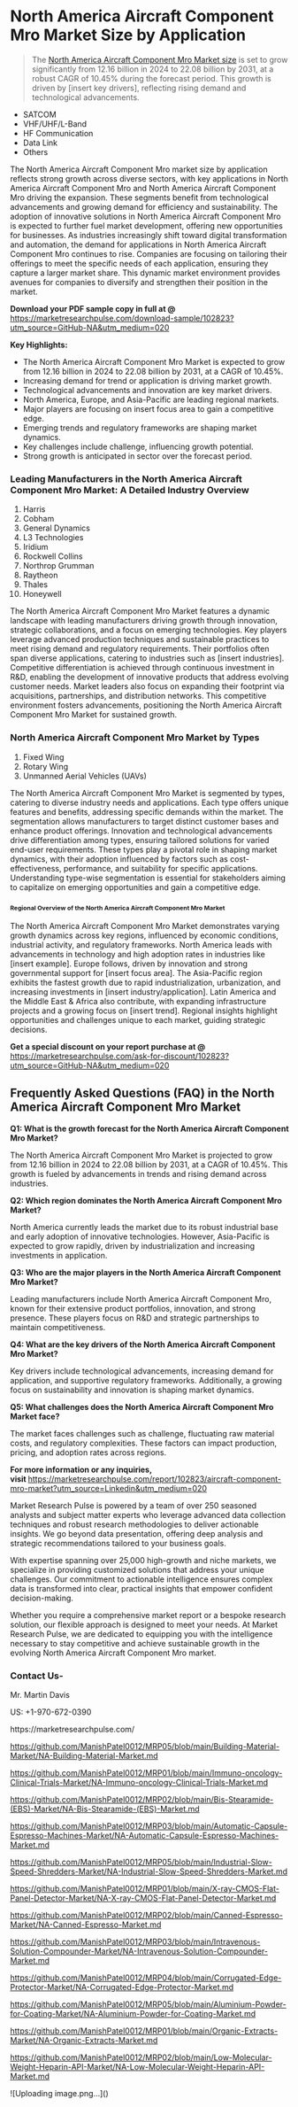 <h1>North America Aircraft Component Mro Market&nbsp;Size by Application</h1><blockquote><p>The <a href="https://marketresearchpulse.com/download-sample/102823?utm_source=GitHub-NA&amp;utm_medium=020">North America Aircraft Component Mro Market size</a> is set to grow significantly from 12.16 billion in 2024 to 22.08 billion by 2031, at a robust CAGR of 10.45% during the forecast period. This growth is driven by [insert key drivers], reflecting rising demand and technological advancements.</p></blockquote><ul><li>SATCOM<li> VHF/UHF/L-Band<li> HF Communication<li> Data Link<li> Others</li></ul><p>The North America Aircraft Component Mro market size by application reflects strong growth across diverse sectors, with key applications in North America Aircraft Component Mro and North America Aircraft Component Mro driving the expansion. These segments benefit from technological advancements and growing demand for efficiency and sustainability. The adoption of innovative solutions in North America Aircraft Component Mro is expected to further fuel market development, offering new opportunities for businesses. As industries increasingly shift toward digital transformation and automation, the demand for applications in North America Aircraft Component Mro continues to rise. Companies are focusing on tailoring their offerings to meet the specific needs of each application, ensuring they capture a larger market share. This dynamic market environment provides avenues for companies to diversify and strengthen their position in the market.</p><p><strong>Download your PDF sample copy in full at @ </strong><a href="https://marketresearchpulse.com/download-sample/102823?utm_source=GitHub-NA&amp;utm_medium=020">https://marketresearchpulse.com/download-sample/102823?utm_source=GitHub-NA&amp;utm_medium=020</a></p><p><strong>Key Highlights: </strong></p><ul><li>The North America Aircraft Component Mro Market is expected to grow from 12.16 billion in 2024 to 22.08 billion by 2031, at a CAGR of 10.45%.</li><li>Increasing demand for trend or application is driving market growth.</li><li>Technological advancements and innovation are key market drivers.</li><li>North America, Europe, and Asia-Pacific are leading regional markets.</li><li>Major players are focusing on insert focus area to gain a competitive edge.</li><li>Emerging trends and regulatory frameworks are shaping market dynamics.</li><li>Key challenges include challenge, influencing growth potential.</li><li>Strong growth is anticipated in sector over the forecast period.</li></ul><h3>Leading Manufacturers in the North America Aircraft Component Mro Market: A Detailed Industry Overview</h3><ol><li>Harris</li><li>Cobham</li><li>General Dynamics</li><li>L3 Technologies</li><li>Iridium</li><li>Rockwell Collins</li><li>Northrop Grumman</li><li>Raytheon</li><li>Thales</li><li>Honeywell</li></ol><div class="flex max-w-full flex-col flex-grow"><div class="min-h-8 text-message flex w-full flex-col items-end gap-2 whitespace-normal break-words [.text-message+&amp;]:mt-5" dir="auto" data-message-author-role="assistant" data-message-id="fd8432e4-4910-450d-b182-61b7bfb0a01f" data-message-model-slug="gpt-4o"><div class="flex w-full flex-col gap-1 empty:hidden first:pt-[3px]"><div class="markdown prose w-full break-words dark:prose-invert light"><p>The North America Aircraft Component Mro Market features a dynamic landscape with leading manufacturers driving growth through innovation, strategic collaborations, and a focus on emerging technologies. Key players leverage advanced production techniques and sustainable practices to meet rising demand and regulatory requirements. Their portfolios often span diverse applications, catering to industries such as [insert industries]. Competitive differentiation is achieved through continuous investment in R&amp;D, enabling the development of innovative products that address evolving customer needs. Market leaders also focus on expanding their footprint via acquisitions, partnerships, and distribution networks. This competitive environment fosters advancements, positioning the North America Aircraft Component Mro Market for sustained growth.</p></div></div></div></div><h3>North America Aircraft Component Mro Market by Types</h3><ol><li>Fixed Wing<li> Rotary Wing<li> Unmanned Aerial Vehicles (UAVs)</li></ol><div class="flex max-w-full flex-col flex-grow"><div class="min-h-8 text-message flex w-full flex-col items-end gap-2 whitespace-normal break-words [.text-message+&amp;]:mt-5" dir="auto" data-message-author-role="assistant" data-message-id="084470be-0bb7-4664-bddf-5156b4f41249" data-message-model-slug="gpt-4o-mini"><div class="flex w-full flex-col gap-1 empty:hidden first:pt-[3px]"><div class="markdown prose w-full break-words dark:prose-invert light"><p>The North America Aircraft Component Mro Market is segmented by types, catering to diverse industry needs and applications. Each type offers unique features and benefits, addressing specific demands within the market. The segmentation allows manufacturers to target distinct customer bases and enhance product offerings. Innovation and technological advancements drive differentiation among types, ensuring tailored solutions for varied end-user requirements. These types play a pivotal role in shaping market dynamics, with their adoption influenced by factors such as cost-effectiveness, performance, and suitability for specific applications. Understanding type-wise segmentation is essential for stakeholders aiming to capitalize on emerging opportunities and gain a competitive edge.</p></div></div></div></div><h3><span style="font-size: 11px;">Regional Overview of the North America Aircraft Component Mro Market</span></h3><div class="flex max-w-full flex-col flex-grow"><div class="min-h-8 text-message flex w-full flex-col items-end gap-2 whitespace-normal break-words [.text-message+&amp;]:mt-5" dir="auto" data-message-author-role="assistant" data-message-id="e9038762-ce64-4e30-91c9-9bd413514231" data-message-model-slug="gpt-4o-mini"><div class="flex w-full flex-col gap-1 empty:hidden first:pt-[3px]"><div class="markdown prose w-full break-words dark:prose-invert light"><p>The North America Aircraft Component Mro Market demonstrates varying growth dynamics across key regions, influenced by economic conditions, industrial activity, and regulatory frameworks. North America leads with advancements in technology and high adoption rates in industries like [insert example]. Europe follows, driven by innovation and strong governmental support for [insert focus area]. The Asia-Pacific region exhibits the fastest growth due to rapid industrialization, urbanization, and increasing investments in [insert industry/application]. Latin America and the Middle East &amp; Africa also contribute, with expanding infrastructure projects and a growing focus on [insert trend]. Regional insights highlight opportunities and challenges unique to each market, guiding strategic decisions.</p></div></div></div></div><p><strong>Get a special discount on your report purchase at @ </strong><a href="https://marketresearchpulse.com/ask-for-discount/102823?utm_source=GitHub-NA&amp;utm_medium=020">https://marketresearchpulse.com/ask-for-discount/102823?utm_source=GitHub-NA&amp;utm_medium=020</a></p><h2>Frequently Asked Questions (FAQ) in the North America Aircraft Component Mro Market</h2><p><strong>Q1: What is the growth forecast for the North America Aircraft Component Mro Market?</strong></p><p>The North America Aircraft Component Mro Market is projected to grow from 12.16 billion in 2024 to 22.08 billion by 2031, at a CAGR of 10.45%. This growth is fueled by advancements in trends and rising demand across industries.</p><p><strong>Q2: Which region dominates the North America Aircraft Component Mro Market?</strong></p><p>North America currently leads the market due to its robust industrial base and early adoption of innovative technologies. However, Asia-Pacific is expected to grow rapidly, driven by industrialization and increasing investments in application.</p><p><strong>Q3: Who are the major players in the North America Aircraft Component Mro Market?</strong></p><p>Leading manufacturers include North America Aircraft Component Mro, known for their extensive product portfolios, innovation, and strong presence. These players focus on R&amp;D and strategic partnerships to maintain competitiveness.</p><p><strong>Q4: What are the key drivers of the North America Aircraft Component Mro Market?</strong></p><p>Key drivers include technological advancements, increasing demand for application, and supportive regulatory frameworks. Additionally, a growing focus on sustainability and innovation is shaping market dynamics.</p><p><strong>Q5: What challenges does the North America Aircraft Component Mro Market face?</strong></p><p>The market faces challenges such as challenge, fluctuating raw material costs, and regulatory complexities. These factors can impact production, pricing, and adoption rates across regions.</p><p><strong>For more information or any inquiries, visit&nbsp;</strong><a href="https://marketresearchpulse.com/report/102823/aircraft-component-mro-market?utm_source=Linkedin&utm_medium=020">https://marketresearchpulse.com/report/102823/aircraft-component-mro-market?utm_source=Linkedin&utm_medium=020</a></p><p>Market Research Pulse is powered by a team of over 250 seasoned analysts and subject matter experts who leverage advanced data collection techniques and robust research methodologies to deliver actionable insights. We go beyond data presentation, offering deep analysis and strategic recommendations tailored to your business goals.</p><p>With expertise spanning over 25,000 high-growth and niche markets, we specialize in providing customized solutions that address your unique challenges. Our commitment to actionable intelligence ensures complex data is transformed into clear, practical insights that empower confident decision-making.</p><p>Whether you require a comprehensive market report or a bespoke research solution, our flexible approach is designed to meet your needs. At Market Research Pulse, we are dedicated to equipping you with the intelligence necessary to stay competitive and achieve sustainable growth in the evolving North America Aircraft Component Mro market.</p><h3><strong>Contact Us-</strong></h3><p>Mr. Martin Davis</p><p>US: +1-970-672-0390</p><p>https://marketresearchpulse.com/</p><p><a href="https://github.com/ManishPatel0012/MRP05/blob/main/Building-Material-Market/NA-Building-Material-Market.md">https://github.com/ManishPatel0012/MRP05/blob/main/Building-Material-Market/NA-Building-Material-Market.md</a></p><p><a href="https://github.com/ManishPatel0012/MRP01/blob/main/Immuno-oncology-Clinical-Trials-Market/NA-Immuno-oncology-Clinical-Trials-Market.md">https://github.com/ManishPatel0012/MRP01/blob/main/Immuno-oncology-Clinical-Trials-Market/NA-Immuno-oncology-Clinical-Trials-Market.md</a></p><p><a href="https://github.com/ManishPatel0012/MRP02/blob/main/Bis-Stearamide-(EBS)-Market/NA-Bis-Stearamide-(EBS)-Market.md">https://github.com/ManishPatel0012/MRP02/blob/main/Bis-Stearamide-(EBS)-Market/NA-Bis-Stearamide-(EBS)-Market.md</a></p><p><a href="https://github.com/ManishPatel0012/MRP03/blob/main/Automatic-Capsule-Espresso-Machines-Market/NA-Automatic-Capsule-Espresso-Machines-Market.md">https://github.com/ManishPatel0012/MRP03/blob/main/Automatic-Capsule-Espresso-Machines-Market/NA-Automatic-Capsule-Espresso-Machines-Market.md</a></p><p><a href="https://github.com/ManishPatel0012/MRP05/blob/main/Industrial-Slow-Speed-Shredders-Market/NA-Industrial-Slow-Speed-Shredders-Market.md">https://github.com/ManishPatel0012/MRP05/blob/main/Industrial-Slow-Speed-Shredders-Market/NA-Industrial-Slow-Speed-Shredders-Market.md</a></p><p><a href="https://github.com/ManishPatel0012/MRP01/blob/main/X-ray-CMOS-Flat-Panel-Detector-Market/NA-X-ray-CMOS-Flat-Panel-Detector-Market.md">https://github.com/ManishPatel0012/MRP01/blob/main/X-ray-CMOS-Flat-Panel-Detector-Market/NA-X-ray-CMOS-Flat-Panel-Detector-Market.md</a></p><p><a href="https://github.com/ManishPatel0012/MRP02/blob/main/Canned-Espresso-Market/NA-Canned-Espresso-Market.md">https://github.com/ManishPatel0012/MRP02/blob/main/Canned-Espresso-Market/NA-Canned-Espresso-Market.md</a></p><p><a href="https://github.com/ManishPatel0012/MRP03/blob/main/Intravenous-Solution-Compounder-Market/NA-Intravenous-Solution-Compounder-Market.md">https://github.com/ManishPatel0012/MRP03/blob/main/Intravenous-Solution-Compounder-Market/NA-Intravenous-Solution-Compounder-Market.md</a></p><p><a href="https://github.com/ManishPatel0012/MRP04/blob/main/Corrugated-Edge-Protector-Market/NA-Corrugated-Edge-Protector-Market.md">https://github.com/ManishPatel0012/MRP04/blob/main/Corrugated-Edge-Protector-Market/NA-Corrugated-Edge-Protector-Market.md</a></p><p><a href="https://github.com/ManishPatel0012/MRP05/blob/main/Aluminium-Powder-for-Coating-Market/NA-Aluminium-Powder-for-Coating-Market.md">https://github.com/ManishPatel0012/MRP05/blob/main/Aluminium-Powder-for-Coating-Market/NA-Aluminium-Powder-for-Coating-Market.md</a></p><p><a href="https://github.com/ManishPatel0012/MRP01/blob/main/Organic-Extracts-Market/NA-Organic-Extracts-Market.md">https://github.com/ManishPatel0012/MRP01/blob/main/Organic-Extracts-Market/NA-Organic-Extracts-Market.md</a></p><p><a href="https://github.com/ManishPatel0012/MRP02/blob/main/Low-Molecular-Weight-Heparin-API-Market/NA-Low-Molecular-Weight-Heparin-API-Market.md">https://github.com/ManishPatel0012/MRP02/blob/main/Low-Molecular-Weight-Heparin-API-Market/NA-Low-Molecular-Weight-Heparin-API-Market.md</a></p>
![Uploading image.png…]()
